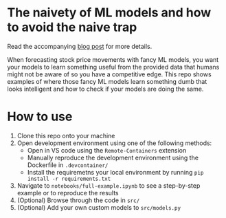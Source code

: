 # The naivety of ML models and how to avoid the naive trap

Read the accompanying [blog post](https://medium.com/@ruankie/on-the-naivety-of-ml-models-and-how-to-avoid-the-naive-trap-aca90f5924e0) for more details.

When forecasting stock price movements with fancy ML models, you want your models to learn something useful from the provided data that humans might not be aware of so you have a competitive edge. This repo shows examples of where those fancy ML models learn something dumb that looks intelligent and how to check if your models are doing the same.

# How to use
1. Clone this repo onto your machine
2. Open development environment using one of the following methods:
    * Open in VS code using the `Remote-Containers` extension
    * Manually reproduce the development environment using the Dockerfile in `.devcontainer/`
    * Install the requiremetns your local environment by running `pip install -r requirements.txt`
3. Navigate to `notebooks/full-example.ipynb` to see a step-by-step example or to reproduce the results
4. (Optional) Browse through the code in `src/`
5. (Optional) Add your own custom models to `src/models.py`
